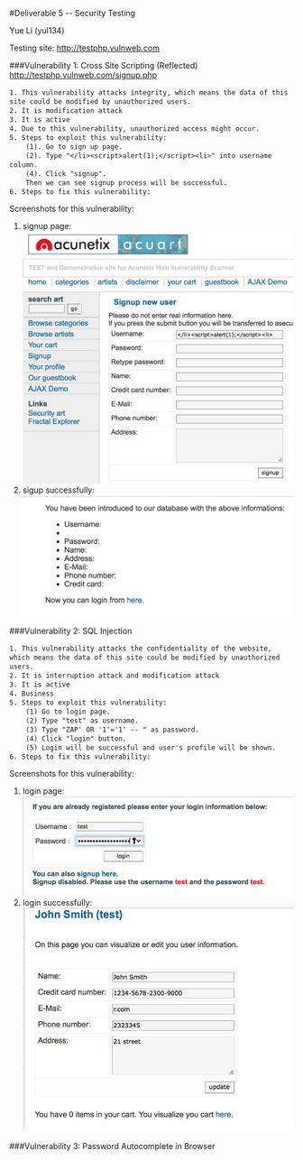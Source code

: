 #Deliverable 5 -- Security Testing

Yue Li (yul134)

Testing site: http://testphp.vulnweb.com

###Vulnerability 1: Cross Site Scripting (Reflected) http://testphp.vulnweb.com/signup.php

	1. This vulnerability attacks integrity, which means the data of this site could be modified by unauthorized users.
	2. It is modification attack
	3. It is active
	4. Due to this vulnerability, unauthorized access might occur.
	5. Steps to exploit this vulnerability:
		(1). Go to sign up page.
		(2). Type "</li><script>alert(1);</script><li>" into username column.
		(4). Click "signup".
		Then we can see signup process will be successful.
	6. Steps to fix this vulnerability:
Screenshots for this vulnerability:

1. signup page: <img src = "1_1.png">
2. sigup successfully: <img src = "1_2.png">
	
	
###Vulnerability 2: SQL Injection

	1. This vulnerability attacks the confidentiality of the website, which means the data of this site could be modified by unauthorized users.
	2. It is interruption attack and modification attack
	3. It is active
	4. Business
	5. Steps to exploit this vulnerability:
		(1) Go to login page.
		(2) Type "test" as username.
		(3) Type "ZAP' OR '1'='1' -- " as password.
		(4) Click "login" button.
		(5) Login will be successful and user's profile will be shown.
	6. Steps to fix this vulnerability:
Screenshots for this vulnerability:

1. login page: <img src = "2_1.png">
2. login successfully: <img src = "2_2.png">

###Vulnerability 3: Password Autocomplete in Browser

